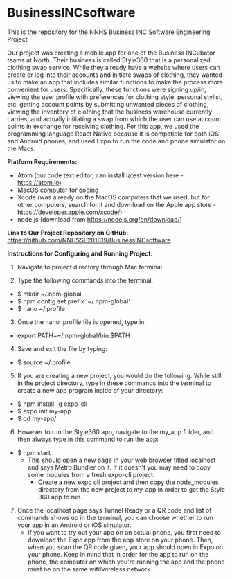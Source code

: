 # BusinessINCsoftware
This is the repository for the NNHS Business INC Software Engineering Project

Our project was creating a mobile app for one of the Business INCubator teams at North. Their business is called Style360 that is a personalized clothing swap service. While they already have a website where users can create or log into their accounts and initiate swaps of clothing, they wanted us to make an app that includes similar functions to make the process more convenient for users. Specifically. these functions were signing up/in, viewing the user profile with preferences for clothing style, personal stylist, etc, getting account points by submitting unwanted pieces of clothing, viewing the inventory of clothing that the business warehouse currently carries, and actually initiating a swap from which the user can use account points in exchange for receiving clothing. For this app, we used the programming language React Native because it is compatible for both iOS and Android phones, and used Expo to run the code and phone simulator on the Macs. 

**Platform Requirements:**
- Atom (our code text editor, can install latest version here - https://atom.io)
- MacOS computer for coding
- Xcode (was already on the MacOS computers that we used, but for other computers, search for it and download on the Apple app store - https://developer.apple.com/xcode/)
- node.js (download from https://nodejs.org/en/download/)

**Link to Our Project Repository on GitHub:**
https://github.com/NNHSSE201819/BusinessINCsoftware

**Instructions for Configuring and Running Project:**
1. Navigate to project directory through Mac terminal

2. Type the following commands into the terminal:
- $ mkdir ~/.npm-global
- $ npm config set prefix '~/.npm-global'
- $ nano ~/.profile

3. Once the nano .profile file is opened, type in:
- export PATH=~/.npm-global/bin:$PATH

4. Save and exit the file by typing:
- $ source ~/.profile

5. If you are creating a new project, you would do the following. While still in the project directory, type in these commands into the terminal to create a new app program inside of your directory:
- $ npm install -g expo-cli
- $ expo init my-app
- $ cd my-app/

6. However to run the Style360 app, navigate to the my_app folder, and then always type in this command to run the app:
- $ npm start
    - This should open a new page in your web browser titled localhost and says Metro Bundler on it. If it doesn't you may need to copy some modules from a fresh expo-cli project:
        -  Create a new expo cli project and then copy the node_modules directory from the new project to my-app in order to get the Style 360 app to run.
    
7. Once the localhost page says Tunnel Ready or a QR code and list of commands shows up in the terminal, you can choose whether to run your app in an Android or iOS simulator.
    - If you want to try out your app on an actual phone, you first need to download the Expo app from the app store on your phone. Then, when you scan the QR code given, your app should open in Expo on your phone. Keep in mind that in order for the app to run on the phone, the computer on which you're running the app and the phone must be on the same wifi/wireless network.
